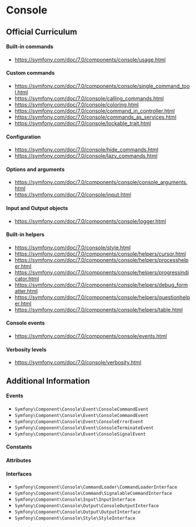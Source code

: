 # Console

## Official Curriculum

#### Built-in commands
* https://symfony.com/doc/7.0/components/console/usage.html
#### Custom commands
* https://symfony.com/doc/7.0/components/console/single_command_tool.html
* https://symfony.com/doc/7.0/console/calling_commands.html
* https://symfony.com/doc/7.0/console/coloring.html
* https://symfony.com/doc/7.0/console/command_in_controller.html
* https://symfony.com/doc/7.0/console/commands_as_services.html
* https://symfony.com/doc/7.0/console/lockable_trait.html
#### Configuration
* https://symfony.com/doc/7.0/console/hide_commands.html
* https://symfony.com/doc/7.0/console/lazy_commands.html
#### Options and arguments
* https://symfony.com/doc/7.0/components/console/console_arguments.html
* https://symfony.com/doc/7.0/console/input.html
#### Input and Output objects
*  https://symfony.com/doc/7.0/components/console/logger.html
#### Built-in helpers
* https://symfony.com/doc/7.0/console/style.html
* https://symfony.com/doc/7.0/components/console/helpers/cursor.html
* https://symfony.com/doc/7.0/components/console/helpers/processhelper.html
* https://symfony.com/doc/7.0/components/console/helpers/progressindicator.html
* https://symfony.com/doc/7.0/components/console/helpers/debug_formatter.html
* https://symfony.com/doc/7.0/components/console/helpers/questionhelper.html
* https://symfony.com/doc/7.0/components/console/helpers/table.html
#### Console events
* https://symfony.com/doc/7.0/components/console/events.html
#### Verbosity levels
* https://symfony.com/doc/7.0/console/verbosity.html


## Additional Information

#### Events
* `Symfony\Component\Console\Event\ConsoleCommandEvent`
* `Symfony\Component\Console\Event\ConsoleCommandEvent`
* `Symfony\Component\Console\Event\ConsoleErrorEvent`
* `Symfony\Component\Console\Event\ConsoleTerminateEvent`
* `Symfony\Component\Console\Event\ConsoleSignalEvent`

#### Constants

#### Attributes

#### Interfaces
* `Symfony\Component\Console\CommandLoader\CommandLoaderInterface`
* `Symfony\Component\Console\Command\SignalableCommandInterface`
* `Symfony\Component\Console\Input\InputInterface`
* `Symfony\Component\Console\Output\ConsoleOutputInterface`
* `Symfony\Component\Console\Output\OutputInterface`
* `Symfony\Component\Console\Style\StyleInterface`
